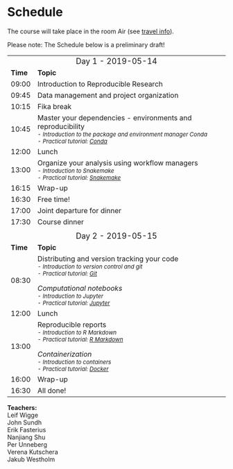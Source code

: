 # Schedule

The course will take place in the room Air (see [travel info](travel.md)).

Please note: The Schedule below is a preliminary draft!

<table>
  <tr>
    <td colspan="3">
      <font size="4">
      <center> Day 1 - 2019-05-14 </center>
    </td>
  </tr>
  <tr>
    <td> <font size="3"><b>Time</b> </td>
    <td> <font size="3"><b>Topic</b> </td>
  </tr>
  <tr>
    <td> <font size="3"> 09:00
    <td> <font size="3"> Introduction to Reproducible Research
</td>
  </tr>
  <tr>
    <td> <font size="3"> 09:45 </td>
    <td> <font size="3"> Data management and project organization</td>
  </tr>
  <tr>
    <td> <font size="3"> 10:15 </td>
    <td> <font size="3"> Fika break </td>
  </tr>
  <tr>
    <td> <font size="3"> 10:45 </td>
    <td>
      <font size="3"> Master your dependencies - environments and reproducibility
      <font size="2"><i><br>
      - Introduction to the package and environment manager Conda<br>
      - Practical tutorial: <a href="../conda/">Conda</a>
    </td>
  </tr>
  <tr>
    <td> <font size="3"> 12:00  </td>
    <td> <font size="3"> Lunch </td>
  </tr>
  <tr>
    <td> <font size="3"> 13:00 </td>
    <td>
      <font size="3"> Organize your analysis using workflow managers
      <font size="2"><i><br>
      - Introduction to Snakemake<br>
      - Practical tutorial: <a href="../snakemake/">Snakemake</a>
    </td>
  </tr>
  <tr>
    <td> <font size="3"> 16:15 </td>
    <td> <font size="3"> Wrap-up </td>
  </tr>
  <tr>
    <td> <font size="3"> 16:30 </td>
    <td> <font size="3"> Free time!</td>
  </tr>
  <tr>
    <td> <font size="3"> 17:00 </td>
    <td> <font size="3"> Joint departure for dinner</td>
  </tr>
  <tr>
    <td> <font size="3"> 17:30 </td>
    <td> <font size="3"> Course dinner</td>
  </tr>
  <tr>
    <td colspan="3"> </td>
  </tr>
  <tr>
    <td colspan="3">
      <font size="4">
      <center> Day 2  - 2019-05-15 </center>
    </td>
  </tr>
  <tr>
    <td> <font size="3"><b>Time</b> </td>
    <td> <font size="3"><b>Topic</b> </td>
  </tr>
  <tr>
    <td> <font size="3"> 08:30 </td>
    <td>
      <font size="3"> Distributing and version tracking your code
      <font size="2"><i><br>
      - Introduction to version control and git<br>
      - Practical tutorial: <a href="../git/">Git</a>
      <br><br>
      <font size="3"> Computational notebooks
      <font size="2"><i><br>
      - Introduction to Jupyter <br>
      - Practical tutorial: <a href="../jupyter/">Jupyter</a>
    </td>
  </tr>
  <tr>
    <td> <font size="3"> 12:00
    <td> <font size="3"> Lunch </td>
  </tr>
  <tr>
    <td> <font size="3"> 13:00 </td>
    <td>
      <font size="3"> Reproducible reports
      <font size="2"><i><br>
      - Introduction to R Markdown <br>
      - Practical tutorial: <a href="../rmarkdown/">R Markdown</a>
      <br><br>
      <font size="3"> Containerization
      <font size="2"><i><br>
      - Introduction to containers <br>
      - Practical tutorial: <a href="../docker/">Docker</a>
    </td>
  </tr>
  <tr>
    <td> <font size="3"> 16:00 </td>
    <td> <font size="3"> Wrap-up </td>
  </tr>
  <tr>
    <td> <font size="3"> 16:30 </td>
    <td> <font size="3"> All done! </td>
  </tr>
</table>

**Teachers:**  
Leif Wigge  
John Sundh  
Erik Fasterius  
Nanjiang Shu  
Per Unneberg  
Verena Kutschera  
Jakub Westholm  
